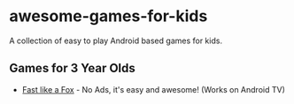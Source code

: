# awesome-games-for-kids
A collection of easy to play Android based games for kids.

## Games for 3 Year Olds
* [Fast like a Fox](https://play.google.com/store/apps/details?id=com.waybefore.fastlikeafox&hl=en&gl=US) - No Ads, it's easy and awesome! (Works on Android TV)
